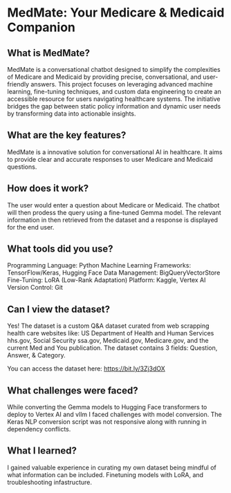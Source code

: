 # MedMate: Your Medicare & Medicaid Companion

## What is MedMate?
MedMate is a conversational chatbot designed to simplify the complexities of Medicare and Medicaid by providing precise, conversational, and user-friendly answers. This project focuses on leveraging advanced machine learning, fine-tuning techniques, and custom data engineering to create an accessible resource for users navigating healthcare systems. The initiative bridges the gap between static policy information and dynamic user needs by transforming data into actionable insights.

## What are the key features?
MedMate is a innovative solution for conversational AI in healthcare. It aims to provide clear and accurate responses to user Medicare and Medicaid questions. 

## How does it work?
The user would enter a question about Medicare or Medicaid. The chatbot will then prodess the query using a fine-tuned Gemma model. The relevant information in then retrieved from the dataset and a response is displayed for the end user.

## What tools did you use?
Programming Language: Python
Machine Learning Frameworks: TensorFlow/Keras, Hugging Face
Data Management: BigQueryVectorStore
Fine-Tuning: LoRA (Low-Rank Adaptation)
Platform: Kaggle, Vertex AI
Version Control: Git

## Can I view the dataset?
Yes! The dataset is a custom Q&A dataset curated from web scrapping health care websites like: US Department of Health and Human Services hhs.gov, Social Security ssa.gov, Medicaid.gov, Medicare.gov, and the current Med and You publication.
The dataset contains 3 fields: Question, Answer, & Category.

You can access the dataset here: https://bit.ly/3Zj3dOX

## What challenges were faced?
While converting the Gemma models to Hugging Face transformers to deploy to Vertex AI and vllm I faced challenges with model conversion. The Keras NLP conversion script was not responsive along with running in dependency conflicts.

## What I learned?
I gained valuable experience in curating my own dataset being mindful of what information can be included. Finetuning models with LoRA, and troubleshooting infastructure.
